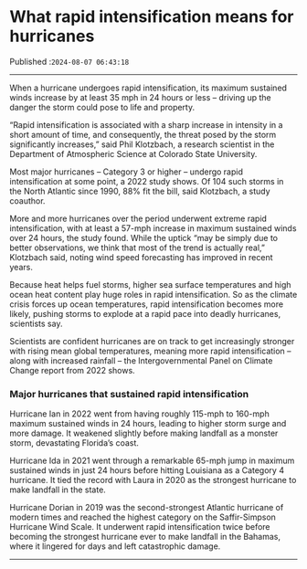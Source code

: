 # What rapid intensification means for hurricanes

Published :`2024-08-07 06:43:18`

---

When a hurricane undergoes rapid intensification, its maximum sustained winds increase by at least 35 mph in 24 hours or less – driving up the danger the storm could pose to life and property.

“Rapid intensification is associated with a sharp increase in intensity in a short amount of time, and consequently, the threat posed by the storm significantly increases,” said Phil Klotzbach, a research scientist in the Department of Atmospheric Science at Colorado State University.

Most major hurricanes – Category 3 or higher – undergo rapid intensification at some point, a 2022 study shows. Of 104 such storms in the North Atlantic since 1990, 88% fit the bill, said Klotzbach, a study coauthor.

More and more hurricanes over the period underwent extreme rapid intensification, with at least a 57-mph increase in maximum sustained winds over 24 hours, the study found. While the uptick “may be simply due to better observations, we think that most of the trend is actually real,” Klotzbach said, noting wind speed forecasting has improved in recent years.

Because heat helps fuel storms, higher sea surface temperatures and high ocean heat content play huge roles in rapid intensification. So as the climate crisis forces up ocean temperatures, rapid intensification becomes more likely, pushing storms to explode at a rapid pace into deadly hurricanes, scientists say.

Scientists are confident hurricanes are on track to get increasingly stronger with rising mean global temperatures, meaning more rapid intensification – along with increased rainfall – the Intergovernmental Panel on Climate Change report from 2022 shows.

### Major hurricanes that sustained rapid intensification

Hurricane Ian in 2022 went from having roughly 115-mph to 160-mph maximum sustained winds in 24 hours, leading to higher storm surge and more damage. It weakened slightly before making landfall as a monster storm, devastating Florida’s coast.

Hurricane Ida in 2021 went through a remarkable 65-mph jump in maximum sustained winds in just 24 hours before hitting Louisiana as a Category 4 hurricane. It tied the record with Laura in 2020 as the strongest hurricane to make landfall in the state.

Hurricane Dorian in 2019 was the second-strongest Atlantic hurricane of modern times and reached the highest category on the Saffir-Simpson Hurricane Wind Scale. It underwent rapid intensification twice before becoming the strongest hurricane ever to make landfall in the Bahamas, where it lingered for days and left catastrophic damage.

---

